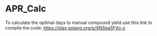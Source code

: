 # APR_Calc

To calculate the optimal days to manual compound yield
use this link to compile the code:
https://play.golang.org/p/XNSea5FVo-z

